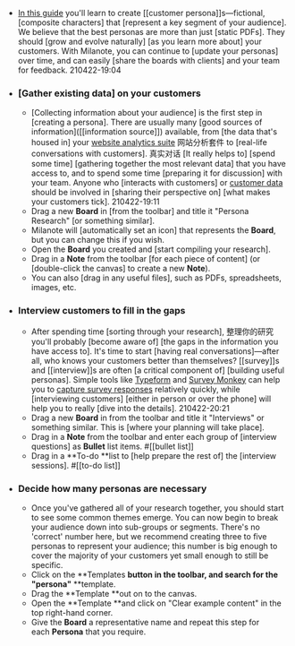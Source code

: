 - [In this guide](https://milanote.com/guide/personas?referrer=rcCO3ehGRWkqTf3QEE) you'll learn to create [[customer persona]]s—fictional, [composite characters] that [represent a key segment of your audience]. We believe that the best personas are more than just [static PDFs]. They should [grow and evolve naturally] [as you learn more about] your customers. With Milanote, you can continue to [update your personas] over time, and can easily [share the boards with clients] and your team for feedback.
210422-19:04
- ### [Gather existing data] on your customers
    - [Collecting information about your audience] is the first step in [creating a persona]. There are usually many [good sources of information]([[information source]]) available, from [the data that's housed in] your [website analytics suite](((JC-azSbGz))) 网站分析套件 to [real-life conversations with customers]. 真实对话 [It really helps to] [spend some time] [gathering together the most relevant data] that you have access to, and to spend some time [preparing it for discussion] with your team. Anyone who [interacts with customers] or [customer data](((RHTgaXv9K))) should be involved in [sharing their perspective on] [what makes your customers tick].
210422-19:11
    - Drag a new **Board** in [from the toolbar] and title it "Persona Research" [or something similar].
    - Milanote will [automatically set an icon] that represents the **Board**, but you can change this if you wish.
    - Open the **Board** you created and [start compiling your research].
    - Drag in a **Note** from the toolbar [for each piece of content] (or [double-click the canvas] to create a new **Note**).
    - You can also [drag in any useful files], such as PDFs, spreadsheets, images, etc.
- ### Interview customers to fill in the gaps
    - After spending time [sorting through your research], 整理你的研究 you'll probably [become aware of] [the gaps in the information you have access to]. It's time to start [having real conversations]—after all, who knows your customers better than themselves? [[survey]]s and [[interview]]s are often [a critical component of] [building useful personas]. Simple tools like [Typeform](https://typeform.com/?utm_source=Milanote&utm_medium=referral) and [Survey Monkey](https://www.surveymonkey.com/?utm_source=Milanote&utm_medium=referral) can help you to [capture survey responses](https://www.nextiva.com/blog/survey-best-practices.html) relatively quickly, while [interviewing customers] [either in person or over the phone] will help you to really [dive into the details].
210422-20:21
    - Drag a new **Board** in from the toolbar and title it "Interviews" or something similar. This is [where your planning will take place].
    - Drag in a **Note** from the toolbar and enter each group of [interview questions] as **Bullet** list items. #[[bullet list]]
    - Drag in a **To-do **list to [help prepare the rest of] the [interview sessions]. #[[to-do list]]
- ### Decide how many personas are necessary
    - Once you've gathered all of your research together, you should start to see some common themes emerge. You can now begin to break your audience down into sub-groups or segments. There's no 'correct' number here, but we recommend creating three to five personas to represent your audience; this number is big enough to cover the majority of your customers yet small enough to still be specific.
    - Click on the **Templates **button in the toolbar, and search for the "persona"** **template.
    - Drag the **Template **out on to the canvas.
    - Open the **Template **and click on "Clear example content" in the top right-hand corner.
    - Give the **Board** a representative name and repeat this step for each **Persona** that you require.
